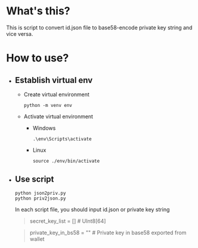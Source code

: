 # What's this?

This is script to convert id.json file to base58-encode private key string and vice versa.

# How to use?

- ## Establish virtual env

  - Create virtual environment

    ```
    python -m venv env
    ```

  - Activate virtual environment

    - Windows

      ```
      .\env\Scripts\activate
      ```

    - Linux

      ```
      source ./env/bin/activate
      ```

- ## Use script

  ```
  python json2priv.py
  python priv2json.py
  ```

  In each script file, you should input id.json or private key string

  > secret_key_list = [] # UInt8[64]

  > private_key_in_bs58 = "" # Private key in base58 exported from wallet
